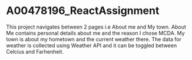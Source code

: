 # A00478196_ReactAssignment

This project navigates between 2 pages i.e About me and My town. 
About Me contains personal details about me and the reason I chose MCDA.
My town is about my hometown and the current weather there. The data for weather is collected using Weather API and it can be toggled between Celcius and Farhenheit. 
